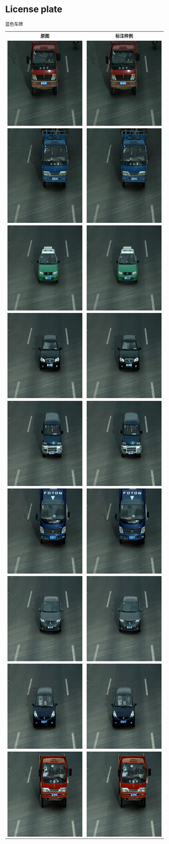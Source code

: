 # License plate
蓝色车牌
<table>
  <tr>
    <th>原图</th>
    <th>标注样例</th>
  </tr>
  <tr>
    <td> <img src="https://github.com/cmhu/License-plate/blob/master/pic/1.jpg" width="480" height="270" /> </td>
    <td> <img src="https://github.com/cmhu/License-plate/blob/master/pic/1.jpg" width="480" height="270" /> </td>
  </tr>
  <tr>
    <td> <img src="https://github.com/cmhu/License-plate/blob/master/pic/2.jpg" width="400" height="300" /> </td>
    <td> <img src="https://github.com/cmhu/License-plate/blob/master/pic/2.jpg" width="400" height="300" /> </td>
  </tr>
  <tr>
    <td> <img src="https://github.com/cmhu/License-plate/blob/master/pic/3.jpg" width="480" height="270" /> </td>
    <td> <img src="https://github.com/cmhu/License-plate/blob/master/pic/3.jpg" width="480" height="270" /> </td>
  </tr>     
    <tr>
    <td> <img src="https://github.com/cmhu/License-plate/blob/master/pic/4.jpg" width="480" height="270" /> </td>
    <td> <img src="https://github.com/cmhu/License-plate/blob/master/pic/4.jpg" width="480" height="270" /> </td>
  </tr>  
    </tr>     
    <tr>
    <td> <img src="https://github.com/cmhu/License-plate/blob/master/pic/5.jpg" width="480" height="270" /> </td>
    <td> <img src="https://github.com/cmhu/License-plate/blob/master/pic/5.jpg" width="480" height="270" /> </td>
  </tr> 
    </tr>     
    <tr>
    <td> <img src="https://github.com/cmhu/License-plate/blob/master/pic/6.jpg" width="480" height="270" /> </td>
    <td> <img src="https://github.com/cmhu/License-plate/blob/master/pic/6.jpg" width="480" height="270" /> </td>
  </tr> 
    </tr>     
    <tr>
    <td> <img src="https://github.com/cmhu/License-plate/blob/master/pic/7.jpg" width="480" height="270" /> </td>
    <td> <img src="https://github.com/cmhu/License-plate/blob/master/pic/7.jpg" width="480" height="270" /> </td>
  </tr> 
    </tr>     
    <tr>
    <td> <img src="https://github.com/cmhu/License-plate/blob/master/pic/8.jpg" width="480" height="270" /> </td>
    <td> <img src="https://github.com/cmhu/License-plate/blob/master/pic/8.jpg" width="480" height="270" /> </td>
  </tr> 
    </tr>     
    <tr>
    <td> <img src="https://github.com/cmhu/License-plate/blob/master/pic/9.jpg" width="480" height="270" /> </td>
    <td> <img src="https://github.com/cmhu/License-plate/blob/master/pic/9.jpg" width="480" height="270" /> </td>
  </tr> 
</table>
